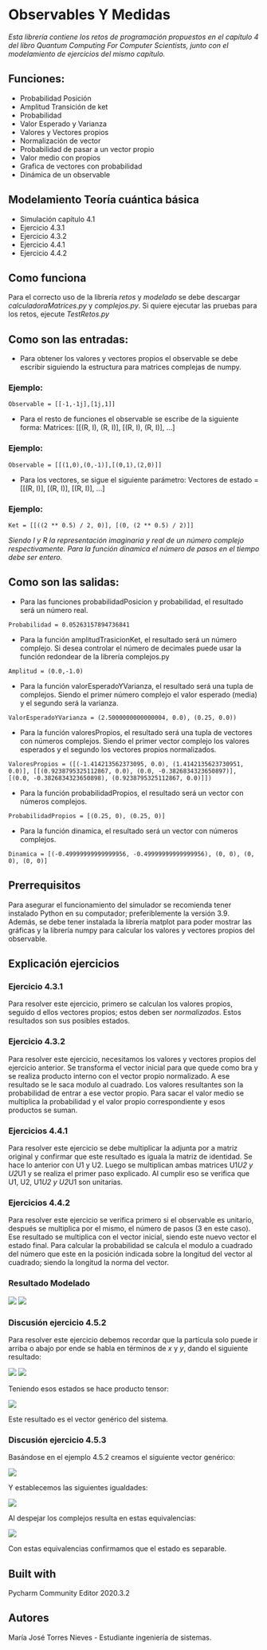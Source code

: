 # Observables Y Medidas

_Esta librería contiene los retos de programación propuestos en el capítulo 4 del libro Quantum Computing For Computer Scientists, junto con el modelamiento de ejercicios del mismo capítulo._

## Funciones:

- Probabilidad Posición
- Amplitud Transición de ket
- Probabilidad
- Valor Esperado y Varianza
- Valores y Vectores propios
- Normalización de vector
- Probabilidad de pasar a un vector propio
- Valor medio con propios
- Grafica de vectores con probabilidad
- Dinámica de un observable

## Modelamiento Teoría cuántica básica

- Simulación capítulo 4.1
- Ejercicio 4.3.1
- Ejercicio 4.3.2
- Ejercicio 4.4.1
- Ejercicio 4.4.2

## Como funciona

Para el correcto uso de la librería *retos* y *modelado* se debe descargar *calculadoraMatrices.py* y *complejos.py*. 
Si quiere ejecutar las pruebas para los retos, ejecute *TestRetos.py*

## Como son las entradas:

- Para obtener los valores y vectores propios el observable se debe escribir siguiendo la estructura para matrices complejas de numpy.
### Ejemplo:
```
Observable = [[-1,-1j],[1j,1]] 
```
- Para el resto de funciones el observable se escribe de la siguiente forma:
Matrices: [[(R, I), (R, I)], [(R, I), (R, I)], ...]
### Ejemplo:
```
Observable = [[(1,0),(0,-1)],[(0,1),(2,0)]]

```
- Para los vectores, se sigue el siguiente parámetro:
Vectores de estado = [[(R, I)], [(R, I)], [(R, I)], ...]
### Ejemplo:
```
Ket = [[((2 ** 0.5) / 2, 0)], [(0, (2 ** 0.5) / 2)]]

```
*Siendo I y R la representación imaginaria y real de un número complejo respectivamente.*
*Para la función dinamica el número de pasos en el tiempo debe ser entero.*
## Como son las salidas:
- Para las funciones probabilidadPosicion y probabilidad, el resultado será un número real. 
```
Probabilidad = 0.05263157894736841
```

- Para la función amplitudTrasicionKet, el resultado será un número complejo. Si desea controlar el número de decimales puede usar la función redondear de la librería complejos.py
```
Amplitud = (0.0,-1.0)
```
- Para la función valorEsperadoYVarianza, el resultado será una tupla de complejos. Siendo el primer número complejo el valor esperado (media) y el segundo será la varianza.
```
ValorEsperadoYVarianza = (2.5000000000000004, 0.0), (0.25, 0.0))
```

- Para la función valoresPropios, el resultado será una tupla de vectores con números complejos. Siendo el primer vector complejo los valores esperados y el segundo los vectores propios normalizados.
```
ValoresPropios = ([(-1.414213562373095, 0.0), (1.4142135623730951, 0.0)], [[(0.9238795325112867, 0.0), (0.0, -0.3826834323650897)], [(0.0, -0.3826834323650898), (0.9238795325112867, 0.0)]])
```

- Para la función probabilidadPropios, el resultado será un vector con números complejos. 
```
ProbabilidadPropios = [(0.25, 0), (0.25, 0)]
```

- Para la función dinamica, el resultado será un vector con números complejos. 
```
Dinamica = [(-0.49999999999999956, -0.49999999999999956), (0, 0), (0, 0), (0, 0)]
```

## Prerrequisitos
Para asegurar el funcionamiento del simulador se recomienda tener instalado Python en su computador; preferiblemente la versión 3.9. Además, se debe tener instalada la librería matplot para poder mostrar las gráficas y la librería numpy para calcular los valores y vectores propios del observable.

## Explicación ejercicios
### Ejercicio 4.3.1
Para resolver este ejercicio, primero se calculan los valores propios, seguido d ellos vectores propios; estos deben ser *normalizados*. Estos resultados son sus posibles estados.
### Ejercicio 4.3.2
Para resolver este ejercicio, necesitamos los valores y vectores propios del ejercicio anterior. Se transforma el vector inicial para que quede como bra y se realiza producto interno con el vector propio normalizado. A ese resultado se le saca modulo al cuadrado. Los valores resultantes son la probabilidad de entrar a ese vector propio. Para sacar el valor medio se multiplica la probabilidad y el valor propio correspondiente y esos productos se suman.
### Ejercicios 4.4.1
Para resolver este ejercicio se debe multiplicar la adjunta por a matriz original y confirmar que este resultado es iguala la matriz de identidad. Se hace lo anterior con U1 y U2. Luego se multiplican ambas matrices U1*U2 y U2*U1 y se realiza el primer paso explicado. Al cumplir eso se verifica que U1, U2, U1*U2 y U2*U1 son unitarias.
### Ejercicios 4.4.2
Para resolver este ejercicio se verifica primero si el observable es unitario, después se multiplica por el mismo, el número de pasos (3 en este caso). Ese resultado se multiplica con el vector inicial, siendo este nuevo vector el estado final. Para calcular la probabilidad se calcula el modulo a cuadrado del número que este en la posición indicada sobre la longitud del vector al cuadrado; siendo la longitud la norma del vector.
### Resultado Modelado

<img src = "imagenes/resultadoModelado.jpeg" widtgh = "1000">

<img src = "imagenes/grafica.png" widtgh = "1000">

### Discusión ejercicio 4.5.2
Para resolver este ejercicio debemos recordar que la partícula solo puede ir arriba o abajo por ende se habla en términos de _x_ y _y_, dando el siguiente resultado:

<img src = "imagenes/x.png" widtgh = "1000">

<img src = "imagenes/y.png" widtgh = "1000">

Teniendo esos estados se hace producto tensor:

<img src = "imagenes/tensorxy.png" widtgh = "1000">

Este resultado es el vector genérico del sistema.

### Discusión ejercicio 4.5.3
Basándose en el ejemplo 4.5.2 creamos el siguiente vector genérico:

<img src = "imagenes/vectorGenerco.png" widtgh = "1000">

Y establecemos las siguientes igualdades:

<img src = "imagenes/igualdades.png" widtgh = "1000">

Al despejar los complejos resulta en estas equivalencias:

<img src = "imagenes/equivalencia.png" widtgh = "1000">

Con estas equivalencias confirmamos que el estado es separable.
## Built with

Pycharm Community Editor 2020.3.2

## Autores

María José Torres Nieves - Estudiante ingeniería de sistemas.



